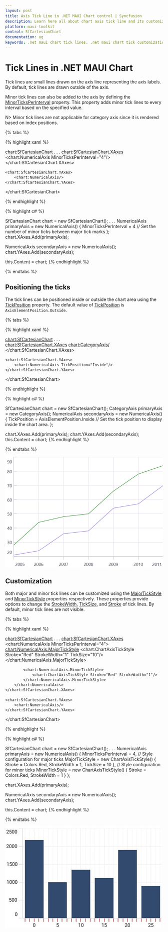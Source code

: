 ```yaml
---
layout: post
title: Axis Tick Line in .NET MAUI Chart control | Syncfusion
description: Learn here all about chart axis tick line and its customization in Syncfusion® .NET MAUI Chart (SfCartesianChart) control.
platform: maui-toolkit
control: SfCartesianChart
documentation: ug
keywords: .net maui chart tick lines, .net maui chart tick customization, .net maui chart tickline guide, syncfusion maui chart tick lines, cartesian chart tick lines maui, .net maui chart axis tick lines, customize tick lines .net maui chart.
---
```


# Tick Lines in .NET MAUI Chart

Tick lines are small lines drawn on the axis line representing the axis labels. By default, tick lines are drawn outside of the axis.

Minor tick lines can also be added to the axis by defining the [MinorTicksPerInterval](https://help.syncfusion.com/cr/maui-toolkit/Syncfusion.Maui.Toolkit.Charts.RangeAxisBase.html#Syncfusion_Maui_Toolkit_Charts_RangeAxisBase_MinorTicksPerInterval) property. This property adds minor tick lines to every interval based on the specified value.

N> Minor tick lines are not applicable for category axis since it is rendered based on index positions.

{% tabs %}

{% highlight xaml %}

<chart:SfCartesianChart>
    . . .
    <chart:SfCartesianChart.XAxes>
        <chart:NumericalAxis MinorTicksPerInterval="4"/>
    </chart:SfCartesianChart.XAxes>

    <chart:SfCartesianChart.YAxes>
        <chart:NumericalAxis/>
    </chart:SfCartesianChart.YAxes>
</chart:SfCartesianChart>

{% endhighlight %}

{% highlight c# %}

SfCartesianChart chart = new SfCartesianChart();
. . .
NumericalAxis primaryAxis = new NumericalAxis()
{
    MinorTicksPerInterval = 4 // Set the number of minor ticks between major tick marks
};
chart.XAxes.Add(primaryAxis);

NumericalAxis secondaryAxis = new NumericalAxis();
chart.YAxes.Add(secondaryAxis);

this.Content = chart;
{% endhighlight %}

{% endtabs %}

## Positioning the ticks

The tick lines can be positioned inside or outside the chart area using the [TickPosition](https://help.syncfusion.com/cr/maui-toolkit/Syncfusion.Maui.Toolkit.Charts.ChartAxis.html#Syncfusion_Maui_Toolkit_Charts_ChartAxis_TickPosition) property. The default value of [TickPosition](https://help.syncfusion.com/cr/maui-toolkit/Syncfusion.Maui.Toolkit.Charts.ChartAxis.html#Syncfusion_Maui_Toolkit_Charts_ChartAxis_TickPosition) is `AxisElementPosition.Outside`.

{% tabs %}

{% highlight xaml %}

<chart:SfCartesianChart>
    . . .  
    <chart:SfCartesianChart.XAxes>
        <chart:CategoryAxis/>
    </chart:SfCartesianChart.XAxes>

    <chart:SfCartesianChart.YAxes>
        <chart:NumericalAxis TickPosition="Inside"/>
    </chart:SfCartesianChart.YAxes>
</chart:SfCartesianChart>


{% endhighlight %}

{% highlight c# %}

SfCartesianChart chart = new SfCartesianChart();
CategoryAxis primaryAxis = new CategoryAxis();
NumericalAxis secondaryAxis = new NumericalAxis()
{
    TickPosition = AxisElementPosition.Inside // Set the tick position to display inside the chart area.
};

chart.XAxes.Add(primaryAxis);
chart.YAxes.Add(secondaryAxis);
this.Content = chart;
{% endhighlight %}

{% endtabs %}

![Axis ticks inside position in .NET MAUI Chart.](axis_images/maui_chart_inside_ticks.png)

## Customization

Both major and minor tick lines can be customized using the [MajorTickStyle](https://help.syncfusion.com/cr/maui-toolkit/Syncfusion.Maui.Toolkit.Charts.ChartAxis.html#Syncfusion_Maui_Toolkit_Charts_ChartAxis_MajorTickStyle) and [MinorTickStyle](https://help.syncfusion.com/cr/maui-toolkit/Syncfusion.Maui.Toolkit.Charts.RangeAxisBase.html#Syncfusion_Maui_Toolkit_Charts_RangeAxisBase_MinorTickStyle) properties respectively. These properties provide options to change the [StrokeWidth](https://help.syncfusion.com/cr/maui-toolkit/Syncfusion.Maui.Toolkit.Charts.ChartAxisTickStyle.html#Syncfusion_Maui_Toolkit_Charts_ChartAxisTickStyle_StrokeWidth), [TickSize](https://help.syncfusion.com/cr/maui-toolkit/Syncfusion.Maui.Toolkit.Charts.ChartAxisTickStyle.html#Syncfusion_Maui_Toolkit_Charts_ChartAxisTickStyle_TickSize), and [Stroke](https://help.syncfusion.com/cr/maui-toolkit/Syncfusion.Maui.Toolkit.Charts.ChartAxisTickStyle.html#Syncfusion_Maui_Toolkit_Charts_ChartAxisTickStyle_Stroke) of tick lines. By default, minor tick lines are not visible.

{% tabs %}

{% highlight xaml %}

<chart:SfCartesianChart>
    . . .
    <chart:SfCartesianChart.XAxes>
        <chart:NumericalAxis MinorTicksPerInterval="4">
            <chart:NumericalAxis.MajorTickStyle>
                <chart:ChartAxisTickStyle Stroke="Red" StrokeWidth="1" TickSize="10"/>
            </chart:NumericalAxis.MajorTickStyle>
            
            <chart:NumericalAxis.MinorTickStyle>
                <chart:ChartAxisTickStyle Stroke="Red" StrokeWidth="1"/>
            </chart:NumericalAxis.MinorTickStyle>
        </chart:NumericalAxis>
    </chart:SfCartesianChart.XAxes>

    <chart:SfCartesianChart.YAxes>
        <chart:NumericalAxis/>
    </chart:SfCartesianChart.YAxes>
</chart:SfCartesianChart>

{% endhighlight %}

{% highlight c# %}

SfCartesianChart chart = new SfCartesianChart();
. . .
NumericalAxis primaryAxis = new NumericalAxis()
{
    MinorTicksPerInterval = 4,
    // Style configuration for major ticks
    MajorTickStyle = new ChartAxisTickStyle()
    {
        Stroke = Colors.Red,
        StrokeWidth = 1,
        TickSize = 10
    },
    // Style configuration for minor ticks
    MinorTickStyle = new ChartAxisTickStyle()
    {
        Stroke = Colors.Red,
        StrokeWidth = 1
    }
};

chart.XAxes.Add(primaryAxis);

NumericalAxis secondaryAxis = new NumericalAxis();
chart.YAxes.Add(secondaryAxis);

this.Content = chart;
{% endhighlight %}

{% endtabs %}

![Axis tick lines customization support in .NET MAUI Chart](Axis_images/maui_chart_axis_tickline_customization.jpg)
